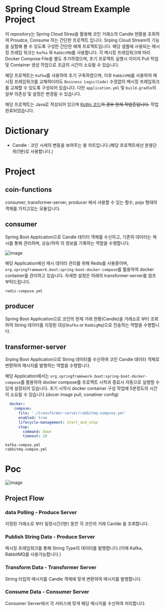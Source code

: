 # Spring Cloud Stream Example Project
이 repository는 Spring Cloud Strea을 활용해 코인 거래소의 Candle 현황을 조회하여 Proudce, Consume 하는 간단한 프로젝트 입니다.
Srping Cloud Stream의 기능을 실험해 볼 수 있도록 구성한 간단한 예제 프로젝트입니다. 해당 샘플에 사용되는 메시징 프레임 워크는 `Kafka` 와 `RabbitMQ`를 사용합니다.
각 메시징 프레임워크에 따라 Docker Compose File을 별도 추가하였으며, 초기 프로젝트 실행시 이미지 Pull 작업 및 Container 생성 작업으로 조금의 시간이 소요될 수 있습니다.

해당 프로젝트는 `Kafka`를 사용하여 초기 구축하였으며, 이후 `RabbitMQ`를 사용하여 메시징 프레임워크를 교체하더라도 `Business Logic(Code)` 수정없이 메시징 프레임워크를 교체할 수 있도록 구성되어 있습니다.
다만 `application.yml` 및 `build.gradle`의 일부 의존성 및 설정은 변경될 수 있습니다.

해당 프로젝트는 Java로 작성되어 있으며 [Kotlin 코드](https://github.com/Eom-Ti/spring-cloud-stream-example-kotlin)<strike>의 경우 현재 작업중입니다.</strike> 작업 완료되었습니다.

# Dictionary
- Candle : 코인 시세의 변동을 보여주는 봉 차트입니다.(해당 프로젝트에선 분봉단위(1분)로 사용합니다.)

# Project
## coin-functions
consumer, transformer-server, producer 에서 사용할 수 있는 함수, pojo 형태의 객체를 가지고있는 모듈입니다.
## consumer
Spring Boot Application으로 Candle 데이터 객체를 수신하고, 기존의 데이터는 캐시를 통해 관리하며, 상승/하락 의 정보를 기록하는 역할을 수행합니다.

![image](https://github.com/Eom-Ti/spring-cloud-stream-example/assets/71249347/d9d98229-b38f-48bf-8367-066f581fbd44)

해당 Application에선 캐시 데이터 관리를 위해 Redis를 사용중이며, `org.springframework.boot:spring-boot-docker-compose`를 활용하여 docker container를 관리하고 있습니다. 자세한 설정은 아래의 transformer-server를 참조 부탁드립니다.
```text
redis-compose.yml
```

## producer
Spring Boot Application으로 코인의 현재 거래 현황(Candle)을 거래소로 부터 조회하여 String 데이터를 지정된 대상(`Kafka` or `RabbigMq`)으로 전송하는 역할을 수행합니다.
## transformer-server
Srping Boot Application으로 String 데이터를 수신하여 코인 Candle 데이터 객체로 변환하여 메시지를 발행하는 역할을 수행합니다.

해당 Application에서는 `org.springframework.boot:spring-boot-docker-compose`를 활용하여 docker compose를 프로젝트 시작과 종료시 자동으로 실행할 수 있게 설정되어 있습니다.
초기 시작시 docker container 구성 작업에 5분정도의 시간이 소요될 수 있습니다.(docer image pull, conatiner config)
```yml
  docker:
    compose:
      file: './transformer-server/rabbitmq-compose.yml'
      enabled: true
      lifecycle-management: start_and_stop
      stop:
        command: down
        timeout: 10
```
```text
kafka-compse.yml
rabbitmq-compse.yml
```

# Poc
![image](https://github.com/Eom-Ti/spring-cloud-stream-example/assets/71249347/543adbfd-20cb-4abf-bce0-d8b895553314)

## Project Flow
### data Polling - Produce Server
지정된 거래소로 부터 일정시간(1분) 동안 각 코인의 거래 Canlde 을 조회합니다.
### Publish String Data - Produce Server
메시징 프레임워크를 통해 String Type의 데이터를 발행합니다.(이때 Kafka, RabbitMQ를 사용가능합니다.)
### Transform Data - Transformer Server
String 타입의 메시지를 Candle 객체에 맞게 변환하여 메시지를 발행합니다.
### Consume Data - Consumer Server
Consumer Server에서 각 서비스에 맞게 해당 메시지를 수신하여 처리합니다.
